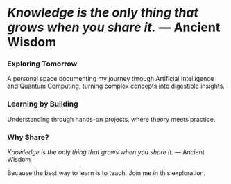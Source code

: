 # *Knowledge is the only thing that grows when you share it.* — Ancient Wisdom
### Exploring Tomorrow
A personal space documenting my journey through Artificial Intelligence and Quantum Computing, turning complex concepts into digestible insights.
### Learning by Building
Understanding through hands-on projects, where theory meets practice.
### Why Share?
*Knowledge is the only thing that grows when you share it.* — Ancient Wisdom

Because the best way to learn is to teach. Join me in this exploration.